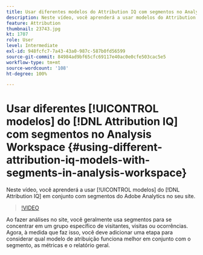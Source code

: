 ```yaml
---
title: Usar diferentes modelos do Attribution IQ com segmentos no Analysis Workspace
description: Neste vídeo, você aprenderá a usar modelos do Attribution IQ em conjunto com segmentos do Adobe Analytics no seu site.
feature: Attribution
thumbnail: 23743.jpg
kt: 1707
role: User
level: Intermediate
exl-id: 948fcfc7-7a43-43a0-987c-587b0fd56599
source-git-commit: 84984ad9bf65cfc69117e40ac0e0cfe503cac5e5
workflow-type: tm+mt
source-wordcount: '108'
ht-degree: 100%

---
```


# Usar diferentes [!UICONTROL modelos] do [!DNL Attribution IQ] com segmentos no Analysis Workspace {#using-different-attribution-iq-models-with-segments-in-analysis-workspace}

Neste vídeo, você aprenderá a usar [!UICONTROL modelos] do [!DNL Attribution IQ] em conjunto com segmentos do Adobe Analytics no seu site.

>[!VIDEO](https://video.tv.adobe.com/v/23743/?quality=12&learn=on)

Ao fazer análises no site, você geralmente usa segmentos para se concentrar em um grupo específico de visitantes, visitas ou ocorrências. Agora, à medida que faz isso, você deve adicionar uma etapa para considerar qual modelo de atribuição funciona melhor em conjunto com o segmento, as métricas e o relatório geral.
